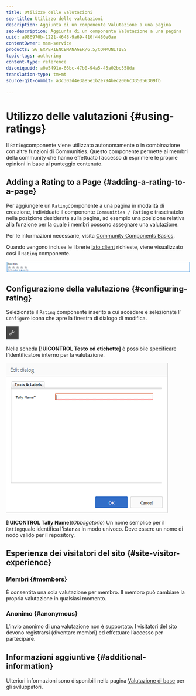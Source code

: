 ```yaml
---
title: Utilizzo delle valutazioni
seo-title: Utilizzo delle valutazioni
description: Aggiunta di un componente Valutazione a una pagina
seo-description: Aggiunta di un componente Valutazione a una pagina
uuid: a986970b-1221-4648-9a69-410f4480e0ae
contentOwner: msm-service
products: SG_EXPERIENCEMANAGER/6.5/COMMUNITIES
topic-tags: authoring
content-type: reference
discoiquuid: a0e5491e-66bc-47b0-94a5-45a02bc558da
translation-type: tm+mt
source-git-commit: a3c303d4e3a85e1b2e794bec2006c335056309fb

---
```



# Utilizzo delle valutazioni {#using-ratings}

Il `Rating`componente viene utilizzato autonomamente o in combinazione con altre funzioni di Communities. Questo componente permette ai membri della community che hanno effettuato l’accesso di esprimere le proprie opinioni in base al punteggio contenuto.

## Adding a Rating to a Page {#adding-a-rating-to-a-page}

Per aggiungere un `Rating`componente a una pagina in modalità di creazione, individuate il componente `Communities / Rating` e trascinatelo nella posizione desiderata sulla pagina, ad esempio una posizione relativa alla funzione per la quale i membri possono assegnare una valutazione.

Per le informazioni necessarie, visita [Community Components Basics](basics.md).

Quando vengono incluse le librerie [lato client](rating-basics.md#essentials-for-client-side) richieste, viene visualizzato così il `Rating` componente.

![chlimage_1-493](assets/chlimage_1-493.png)

## Configurazione della valutazione {#configuring-rating}

Selezionate il `Rating` componente inserito a cui accedere e selezionate l’ `Configure` icona che apre la finestra di dialogo di modifica.

![chlimage_1-494](assets/chlimage_1-494.png)

Nella scheda **[!UICONTROL Testo ed etichette]** è possibile specificare l’identificatore interno per la valutazione.

![chlimage_1-495](assets/chlimage_1-495.png)

**[!UICONTROL Tally Name]**(*Obbligatorio*) Un nome semplice per il `Rating`quale identifica l&#39;istanza in modo univoco. Deve essere un nome di nodo valido per il repository.

## Esperienza dei visitatori del sito {#site-visitor-experience}

### Membri {#members}

È consentita una sola valutazione per membro. Il membro può cambiare la propria valutazione in qualsiasi momento.

### Anonimo {#anonymous}

L&#39;invio anonimo di una valutazione non è supportato. I visitatori del sito devono registrarsi (diventare membri) ed effettuare l’accesso per partecipare.

## Informazioni aggiuntive {#additional-information}

Ulteriori informazioni sono disponibili nella pagina [Valutazione di base](rating-basics.md) per gli sviluppatori.
